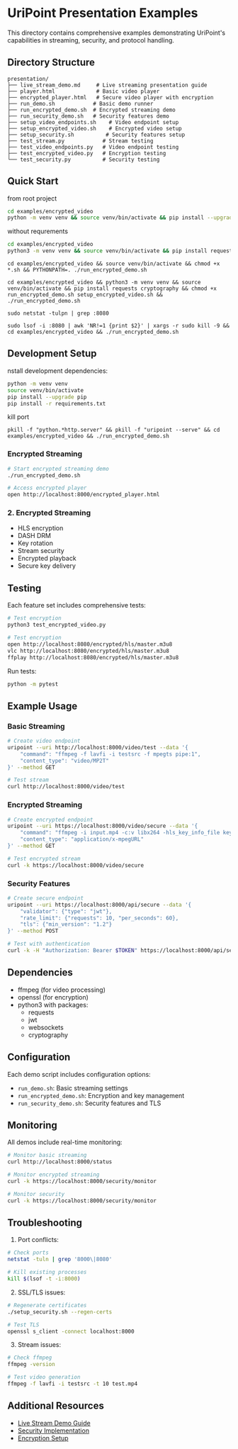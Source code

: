 # UriPoint Presentation Examples

This directory contains comprehensive examples demonstrating UriPoint's capabilities in streaming, security, and protocol handling.

## Directory Structure

```
presentation/
├── live_stream_demo.md     # Live streaming presentation guide
├── player.html             # Basic video player
├── encrypted_player.html   # Secure video player with encryption
├── run_demo.sh            # Basic demo runner
├── run_encrypted_demo.sh  # Encrypted streaming demo
├── run_security_demo.sh   # Security features demo
├── setup_video_endpoints.sh    # Video endpoint setup
├── setup_encrypted_video.sh    # Encrypted video setup
├── setup_security.sh          # Security features setup
├── test_stream.py            # Stream testing
├── test_video_endpoints.py   # Video endpoint testing
├── test_encrypted_video.py   # Encryption testing
└── test_security.py          # Security testing
```

## Quick Start

from root project
```bash
cd examples/encrypted_video
python -m venv venv && source venv/bin/activate && pip install --upgrade pip && pip install -r requirements.txt && ./run_encrypted_demo.sh
```
without requrements
```bash
cd examples/encrypted_video
python3 -m venv venv && source venv/bin/activate && pip install requests cryptography && ./run_encrypted_demo.sh
```

```
cd examples/encrypted_video && source venv/bin/activate && chmod +x *.sh && PYTHONPATH=. ./run_encrypted_demo.sh
```

```
cd examples/encrypted_video && python3 -m venv venv && source venv/bin/activate && pip install requests cryptography && chmod +x run_encrypted_demo.sh setup_encrypted_video.sh && ./run_encrypted_demo.sh
```

```
sudo netstat -tulpn | grep :8080
```

```
sudo lsof -i :8080 | awk 'NR!=1 {print $2}' | xargs -r sudo kill -9 && cd examples/encrypted_video && ./run_encrypted_demo.sh
```


## Development Setup


nstall development dependencies:
```bash
python -m venv venv
source venv/bin/activate
pip install --upgrade pip
pip install -r requirements.txt
```

kill port
```
pkill -f "python.*http.server" && pkill -f "uripoint --serve" && cd examples/encrypted_video && ./run_encrypted_demo.sh
```


### Encrypted Streaming


```bash
# Start encrypted streaming demo
./run_encrypted_demo.sh

# Access encrypted player
open http://localhost:8000/encrypted_player.html
```

### 2. Encrypted Streaming
- HLS encryption
- DASH DRM
- Key rotation
- Stream security
- Encrypted playback
- Secure key delivery

## Testing

Each feature set includes comprehensive tests:

```bash
# Test encryption
python3 test_encrypted_video.py
```
```bash
# Test encryption
open http://localhost:8080/encrypted/hls/master.m3u8
vlc http://localhost:8080/encrypted/hls/master.m3u8
ffplay http://localhost:8080/encrypted/hls/master.m3u8
```

Run tests:
```bash
python -m pytest
```

## Example Usage

### Basic Streaming
```bash
# Create video endpoint
uripoint --uri http://localhost:8000/video/test --data '{
    "command": "ffmpeg -f lavfi -i testsrc -f mpegts pipe:1",
    "content_type": "video/MP2T"
}' --method GET

# Test stream
curl http://localhost:8000/video/test
```

### Encrypted Streaming
```bash
# Create encrypted endpoint
uripoint --uri https://localhost:8000/video/secure --data '{
    "command": "ffmpeg -i input.mp4 -c:v libx264 -hls_key_info_file key.info -f hls pipe:1",
    "content_type": "application/x-mpegURL"
}' --method GET

# Test encrypted stream
curl -k https://localhost:8000/video/secure
```

### Security Features
```bash
# Create secure endpoint
uripoint --uri https://localhost:8000/api/secure --data '{
    "validator": {"type": "jwt"},
    "rate_limit": {"requests": 10, "per_seconds": 60},
    "tls": {"min_version": "1.2"}
}' --method POST

# Test with authentication
curl -k -H "Authorization: Bearer $TOKEN" https://localhost:8000/api/secure
```

## Dependencies

- ffmpeg (for video processing)
- openssl (for encryption)
- python3 with packages:
  - requests
  - jwt
  - websockets
  - cryptography

## Configuration

Each demo script includes configuration options:

- `run_demo.sh`: Basic streaming settings
- `run_encrypted_demo.sh`: Encryption and key management
- `run_security_demo.sh`: Security features and TLS

## Monitoring

All demos include real-time monitoring:

```bash
# Monitor basic streaming
curl http://localhost:8000/status

# Monitor encrypted streaming
curl -k https://localhost:8000/security/monitor

# Monitor security
curl -k https://localhost:8000/security/monitor
```

## Troubleshooting

1. Port conflicts:
```bash
# Check ports
netstat -tuln | grep '8000\|8080'

# Kill existing processes
kill $(lsof -t -i:8000)
```

2. SSL/TLS issues:
```bash
# Regenerate certificates
./setup_security.sh --regen-certs

# Test TLS
openssl s_client -connect localhost:8000
```

3. Stream issues:
```bash
# Check ffmpeg
ffmpeg -version

# Test video generation
ffmpeg -f lavfi -i testsrc -t 10 test.mp4
```

## Additional Resources

- [Live Stream Demo Guide](live_stream_demo.md)
- [Security Implementation](setup_security.sh)
- [Encryption Setup](setup_encrypted_video.sh)
